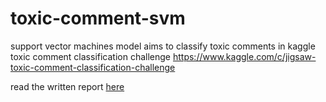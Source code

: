 # toxic-comment-svm
support vector machines model aims to classify toxic comments in kaggle toxic comment classification challenge https://www.kaggle.com/c/jigsaw-toxic-comment-classification-challenge

read the written report [here](https://github.com/rowancurry/toxic-comment-svm/blob/main/Classification%20Algorithm%20Report.pdf)
